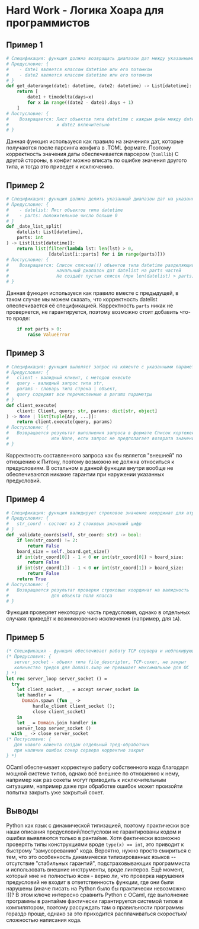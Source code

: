 # Hard Work - Логика Хоара для программистов

## Пример 1

```python
# Спецификация: функция должна возвращать диапазон дат между указанными датами включительно
# Предусловие: {
#    - date1 является классом datetime или его потомком 
#    - date2 является классом datetime или его потомком 
# }
def get_daterange(date1: datetime, date2: datetime) -> List[datetime]:
    return [
        date1 + timedelta(days=x)
        for x in range((date2 - date1).days + 1)
    ]
# Постусловие: {
#    Возвращается: Лист объектов типа datetime с каждым днём между date1
#                  и date2 включительно 
# }
```

Данная функция используеся как правило на значениях дат,
которые получаются после парсинга конфига в .TOML формате.
Поэтому корректность значения даты обеспечивается парсером (`tomllib`)
С другой стороны, в конфиг можно вписать по ошибке значения другого типа,
и тогда это приведет к исключению.

## Пример 2

```python
# Спецификация: функция должна делить указанный диапазон дат на указанный набор частей
# Предусловие: {
#    - datelist: Лист объектов типа datetime 
#    - parts: положительное число больше 0
# }
def _date_list_split(
    datelist: List[datetime],
    parts: int
) -> List[List[datetime]]:
    return list(filter(lambda lst: len(lst) > 0,
                [datelist[i::parts] for i in range(parts)]))
# Постусловие: {
#    Возвращается: Список списков(!) объектов типа datetime разделяющий
#                  начальный диапазон дат datelist на parts частей
#                  Не создаёт пустых список (при len(datelist) > parts) 
# }
```

Данная функция используеся как правило вместе с предыдущей,
в таком случае мы можем сказать, что корректность datelist опеспечивается
её спецификацией.
Корректность `parts` никак не проверяется, не гарантируется, поэтому возможно
стоит добавить что-то вроде:

```python
    if not parts > 0:
        raise ValueError
```


## Пример 3

```python
# Спецификация: функция выполяет запрос на клиенте с указанными параметрами
# Предусловия: {
#   client - валидный клиент, с методов execute
#   query - валидный запрос типа str,
#   params - словарь типа строка | объект,
#   query содержит все перечисленные в params параметры 
# }
def client_execute(
    client: Client, query: str, params: dict[str, object]
) -> None | list[tuple[Any, ...]]:
    return client.execute(query, params)
# Постусловие: {
#   Возвращается результат выполнения запроса в формате Список кортежей объектов
#                или None, если запрос не предполагает возврата значений
# }
```

Корректность составленного запроса как бы является "внешней" по отношению к Питону,
поэтому возможно не должна относиться к предусловиям.
В остальном в данной функции внутри вообще не обеспечиваются никакие гарантии
при наружении указанных предусловий.

## Пример 4


```python
# Спецификация: функция валидирует строковое значение координат для атрибута доски класса
# Предусловия: {
#   str_coord - состоит из 2 стоковых значений цифр
# }
def _validate_coords(self, str_coord: str) -> bool:
    if len(str_coord) != 2:
        return False
    board_size = self._board.get_size()
    if int(str_coord[0]) - 1 < 0 or int(str_coord[0]) > board_size:
        return False
    if int(str_coord[1]) - 1 < 0 or int(str_coord[1]) > board_size:
        return False
    return True
# Постусловие: {
#   Возвращается результат проверки строковых координат на валидность
#                для объекта поля класса
# }
```

Функция проверяет некоторую часть предусловия, однако в отдельных случаях
приведёт к возникновению исключения (например, для `1A`).

## Пример 5

```ocaml
(* Спецификация - функция обеспечивает работу TCP сервера и неблокирующую обработку клиентов*)
(* Предусловия: {
   server_socket - объект типа file_descriptor, TCP-сокет, не закрыт
   количество тредов для Domain.swap не превышает максимальное для ОС
} *)
let rec server_loop server_socket () =
  try
    let client_socket, _ = accept server_socket in
    let handler =
      Domain.spawn (fun _ ->
          handle_client client_socket ();
          close client_socket)
    in
    let _ = Domain.join handler in
    server_loop server_socket ()
  with _ -> close server_socket
(* Постусловие: {
   Для нового клиента создан отдельный тред-обработчик
   при наличии ошибок сокер сервера корректно закрыт
} *)
```

OCaml обеспечивает корректную работу собственного кода благодаря мощной системе типов,
однако всё внешнее по отношению к нему, например как раз сокеты могут приводить
к исключительным ситуациям, например даже при обработке ошибок может произойти попытка
закрыть уже закрытый сокет.

## Выводы

Python как язык с динамической типизацией, поэтому практически все
наши описания предусловий/постуслови не гарантированы кодом и ошибки
выявляются только в рантайме.
Хотя фактически возможно проверять типы конструкциями вроде `type(x) == int`,
это приводит к быстрому "замусореванию" кода. Вероятно, нужно просто смириться
с тем, что это особенность динамически типизированных языков -- отсутствие "стабильных гарантий",
подстраховывающих программиста и использовать внешние инструменты, вроде линтеров.
Ещё момент, который мне не полностью ясен - верно ли, что проверка нарушения предусловий не входит 
в ответственность функции, где они были нарушены (иначе писать на Python было бы
практически невозможно :))? 
В этом ключе интересно сравнить Python с OCaml, где выполнение программы в рантайме
фактически гарантируется системой типов и компилятором, поэтому рассуждать там
о правильности программы гораздо проще, однако за это приходится расплачиваться скоростью/сложностью
написания кода.

